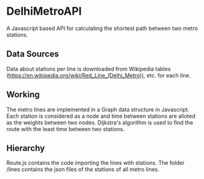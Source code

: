 # DelhiMetroAPI
A Javascript based API for calculating the shortest path between two metro stations.

## Data Sources
Data about stations per line is downloaded from Wikipedia tables (https://en.wikipedia.org/wiki/Red_Line_(Delhi_Metro)), etc. for each line.

## Working
The metro lines are implemented in a Graph data structure in Javascript. Each station is considered as a node and time between stations are alloted as the weights between two nodes.
Dijkstra's algorithm is used to find the route with the least time between two stations.

## Hierarchy
Route.js contains the code importing the lines with stations.
The folder /lines contains the json files of the stations of all metro lines.

